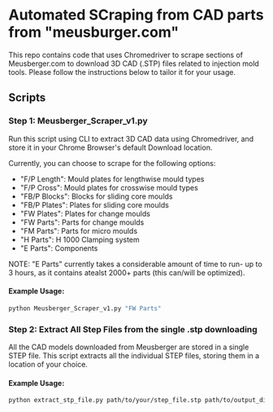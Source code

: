 # Automated SCraping from CAD parts from "meusburger.com"

This repo contains code that uses Chromedriver to scrape sections of Meusberger.com to download 3D CAD (.STP) files related to injection mold tools. Please follow the instructions below to tailor it for your usage.

## Scripts

### Step 1: Meusberger_Scraper_v1.py
Run this script using CLI to extract 3D CAD data using Chromedriver, and store it in your Chrome Browser's default Download location. 

Currently, you can choose to scrape for the following options:
- "F/P Length": Mould plates for lengthwise mould types
- "F/P Cross": Mould plates for crosswise mould types
- "FB/P Blocks": Blocks for sliding core moulds 
- "FB/P Plates": Plates for sliding core moulds
- "FW Plates": Plates for change moulds
- "FW Parts": Parts for change moulds
- "FM Parts": Parts for micro moulds
- "H Parts": H 1000 Clamping system
- "E Parts": Components

NOTE: "E Parts" currently takes a considerable amount of time to run- up to 3 hours, as it contains atealst 2000+ parts (this can/will be optimized).

#### Example Usage:

```sh
python Meusberger_Scraper_v1.py "FW Parts" 
```

### Step 2: Extract All Step Files from the single .stp downloading

All the CAD models downloaded from Meusberger are stored in a single STEP file. This script extracts all the individual STEP files, storing them in a location of your choice. 

#### Example Usage:

```sh
python extract_stp_file.py path/to/your/step_file.stp path/to/output_directory
```



